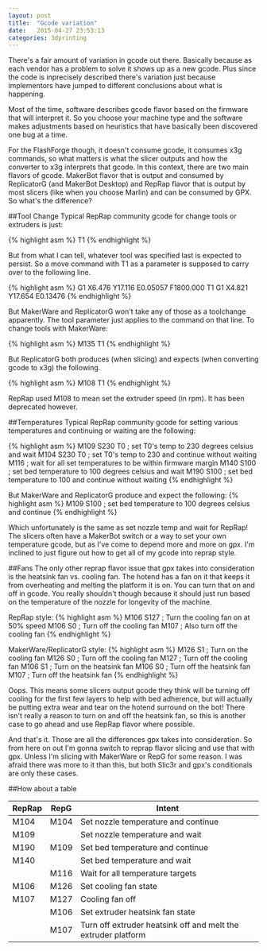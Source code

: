 ```yaml
---
layout: post
title:  "Gcode variation"
date:   2015-04-27 23:53:13
categories: 3dprinting
---
```

There's a fair amount of variation in gcode out there.  Basically because as
each vendor has a problem to solve it shows up as a new gcode. Plus since the
code is inprecisely described there's variation just because implementors have
jumped to different conclusions about what is happening.

Most of the time, software describes gcode flavor based on the firmware that
will interpret it. So you choose your machine type and the software makes
adjustments based on heuristics that have basically been discovered one bug at a
time.

For the FlashForge though, it doesn't consume gcode, it consumes x3g commands,
so what matters is what the slicer outputs and how the converter to x3g
interprets that gcode. In this context, there are two main flavors of gcode.
MakerBot flavor that is output and consumed by ReplicatorG (and MakerBot
Desktop) and RepRap flavor that is output by most slicers (like when you choose
Marlin) and can be consumed by GPX. So what's the difference?

##Tool Change
Typical RepRap community gcode for change tools or extruders is just:

{% highlight asm %}
T1
{% endhighlight %}

But from what I can tell, whatever tool was specified last is expected to
persist. So a move command with T1 as a parameter is supposed to carry over to
the following line.

{% highlight asm %}
G1 X6.476 Y17.116 E0.05057 F1800.000 T1
G1 X4.821 Y17.654 E0.13476
{% endhighlight %}

But MakerWare and ReplicatorG won't take any of those as a toolchange
apparently.  The tool parameter just applies to the command on that line.
To change tools with MakerWare:

{% highlight asm %}
M135 T1
{% endhighlight %}

But ReplicatorG both produces (when slicing) and expects (when converting gcode
to x3g) the following.

{% highlight asm %}
M108 T1
{% endhighlight %}

RepRap used M108 to mean set the extruder speed (in rpm). It has been deprecated
however.

##Temperatures
Typical RepRap community gcode for setting various temperatures and continuing
or waiting are the following:

{% highlight asm %}
M109 S230 T0 ; set T0's temp to 230 degrees celsius and wait
M104 S230 T0 ; set T0's temp to 230 and continue without waiting
M116         ; wait for all set temperatures to be within firmware margin
M140 S100    ; set bed temperature to 100 degrees celsius and wait
M190 S100    ; set bed temperature to 100 and continue without waiting
{% endhighlight %}

But MakerWare and ReplicatorG produce and expect the following:
{% highlight asm %}
M109 S100    ; set bed temperature to 100 degrees celsius and continue
{% endhighlight %}

Which unfortunately is the same as set nozzle temp and wait for RepRap!  The
slicers often have a MakerBot switch or a way to set your own temperature gcode,
but as I've come to depend more and more on gpx. I'm inclined to just figure out
how to get all of my gcode into reprap style.

##Fans
The only other reprap flavor issue that gpx takes into consideration is the
heatsink fan vs. cooling fan. The hotend has a fan on it that keeps it from
overheating and melting the platform it is on. You can turn that on and off in
gcode.  You really shouldn't though because it should just run based on the
temperature of the nozzle for longevity of the machine.

RepRap style:
{% highlight asm %}
M106 S127 ; Turn the cooling fan on at 50% speed
M106 S0   ; Turn off the cooling fan
M107      ; Also turn off the cooling fan
{% endhighlight %}

MakerWare/ReplicatorG style:
{% highlight asm %}
M126 S1   ; Turn on the cooling fan
M126 S0   ; Turn off the cooling fan
M127      ; Turn off the cooling fan
M106 S1   ; Turn on the heatsink fan
M106 S0   ; Turn off the heatsink fan
M107      ; Turn off the heatsink fan
{% endhighlight %}

Oops. This means some slicers output gcode they think will be turning off
cooling for the first few layers to help with bed adherence, but will actually
be putting extra wear and tear on the hotend surround on the bot!  There isn't
really a reason to turn on and off the heatsink fan, so this is another case to
go ahead and use RepRap flavor where possible.

And that's it. Those are all the differences gpx takes into consideration. So
from here on out I'm gonna switch to reprap flavor slicing and use that with
gpx. Unless I'm slicing with MakerWare or RepG for some reason. I was afraid
there was more to it than this, but both Slic3r and gpx's conditionals are only
these cases.

##How about a table

| RepRap | RepG | Intent |
| ------ | ---- | ------ |
| M104 | M104 | Set nozzle temperature and continue |
| M109 |      | Set nozzle temperature and wait |
| M190 | M109 | Set bed temperature and continue |
| M140 |      | Set bed temperature and wait |
|      | M116 | Wait for all temperature targets |
| M106 | M126 | Set cooling fan state |
| M107 | M127 | Cooling fan off |
|      | M106 | Set extruder heatsink fan state |
|      | M107 | Turn off extruder heatsink off and melt the extruder platform |

